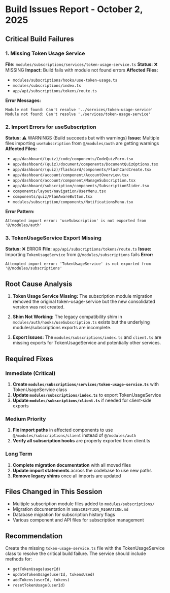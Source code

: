 # Build Issues Report - October 2, 2025

## Critical Build Failures

### 1. Missing Token Usage Service
**File:** `modules/subscriptions/services/token-usage-service.ts`
**Status:** ❌ MISSING
**Impact:** Build fails with module not found errors
**Affected Files:**
- `modules/subscriptions/hooks/use-token-usage.ts`
- `modules/subscriptions/index.ts`
- `app/api/subscriptions/tokens/route.ts`

**Error Messages:**
```
Module not found: Can't resolve '../services/token-usage-service'
Module not found: Can't resolve './services/token-usage-service'
```

### 2. Import Errors for useSubscription
**Status:** ⚠️ WARNINGS (Build succeeds but with warnings)
**Issue:** Multiple files importing `useSubscription` from `@/modules/auth` are getting warnings
**Affected Files:**
- `app/dashboard/(quiz)/code/components/CodeQuizForm.tsx`
- `app/dashboard/(quiz)/document/components/DocumentQuizOptions.tsx`
- `app/dashboard/(quiz)/flashcard/components/FlashCardCreate.tsx`
- `app/dashboard/account/component/AccountOverview.tsx`
- `app/dashboard/account/component/ManageSubscription.tsx`
- `app/dashboard/subscription/components/SubscriptionSlider.tsx`
- `components/layout/navigation/UserMenu.tsx`
- `components/quiz/PlanAwareButton.tsx`
- `modules/subscription/components/NotificationsMenu.tsx`

**Error Pattern:**
```
Attempted import error: 'useSubscription' is not exported from '@/modules/auth'
```

### 3. TokenUsageService Export Missing
**Status:** ❌ ERROR
**File:** `app/api/subscriptions/tokens/route.ts`
**Issue:** Importing `TokenUsageService` from `@/modules/subscriptions` fails
**Error:**
```
Attempted import error: 'TokenUsageService' is not exported from '@/modules/subscriptions'
```

## Root Cause Analysis

1. **Token Usage Service Missing:** The subscription module migration removed the original token-usage-service but the new consolidated version was not created.

2. **Shim Not Working:** The legacy compatibility shim in `modules/auth/hooks/useSubscription.ts` exists but the underlying modules/subscriptions exports are incomplete.

3. **Export Issues:** The `modules/subscriptions/index.ts` and `client.ts` are missing exports for TokenUsageService and potentially other services.

## Required Fixes

### Immediate (Critical)
1. **Create `modules/subscriptions/services/token-usage-service.ts`** with TokenUsageService class
2. **Update `modules/subscriptions/index.ts`** to export TokenUsageService
3. **Update `modules/subscriptions/client.ts`** if needed for client-side exports

### Medium Priority
1. **Fix import paths** in affected components to use `@/modules/subscriptions/client` instead of `@/modules/auth`
2. **Verify all subscription hooks** are properly exported from client.ts

### Long Term
1. **Complete migration documentation** with all moved files
2. **Update import statements** across the codebase to use new paths
3. **Remove legacy shims** once all imports are updated

## Files Changed in This Session
- Multiple subscription module files added to `modules/subscriptions/`
- Migration documentation in `SUBSCRIPTION_MIGRATION.md`
- Database migration for subscription history flags
- Various component and API files for subscription management

## Recommendation
Create the missing `token-usage-service.ts` file with the TokenUsageService class to resolve the critical build failure. The service should include methods for:
- `getTokenUsage(userId)`
- `updateTokenUsage(userId, tokensUsed)`
- `addTokens(userId, tokens)`
- `resetTokenUsage(userId)`